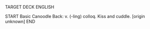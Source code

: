 TARGET DECK
ENGLISH

START
Basic
Canoodle
Back: v. (-ling) colloq. Kiss and cuddle. [origin unknown]
END
